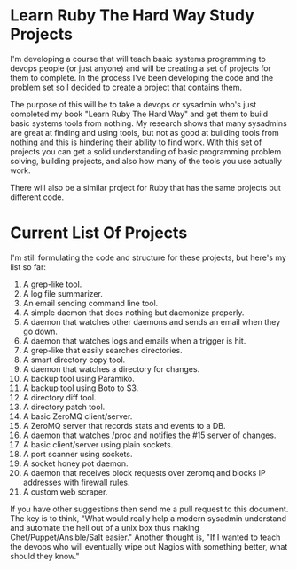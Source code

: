 Learn Ruby The Hard Way Study Projects
========================================

I'm developing a course that will teach basic systems programming to devops
people (or just anyone) and will be creating a set of projects for them to
complete.  In the process I've been developing the code and the problem set so
I decided to create a project that contains them.

The purpose of this will be to take a devops or sysadmin who's just completed
my book "Learn Ruby The Hard Way" and get them to build basic systems tools
from nothing.  My research shows that many sysadmins are great at finding and
using tools, but not as good at building tools from nothing and this is
hindering their ability to find work.  With this set of projects you can get
a solid understanding of basic programming problem solving, building projects,
and also how many of the tools you use actually work.

There will also be a similar project for Ruby that has the same projects but
different code.

Current List Of Projects
========================

I'm still formulating the code and structure for these projects, but here's
my list so far:

1. A grep-like tool.
2. A log file summarizer.
4. An email sending command line tool.
4. A simple daemon that does nothing but daemonize properly.
5. A daemon that watches other daemons and sends an email when they go down.
6. A daemon that watches logs and emails when a trigger is hit.
7. A grep-like that easily searches directories.
8. A smart directory copy tool.
9. A daemon that watches a directory for changes.
10. A backup tool using Paramiko.
11. A backup tool using Boto to S3.
12. A directory diff tool.
13. A directory patch tool.
14. A basic ZeroMQ client/server.
15. A ZeroMQ server that records stats and events to a DB.
16. A daemon that watches /proc and notifies the #15 server of changes.
17. A basic client/server using plain sockets.
18. A port scanner using sockets.
19. A socket honey pot daemon.
20. A daemon that receives block requests over zeromq and blocks IP addresses with firewall rules.
21. A custom web scraper.

If you have other suggestions then send me a pull request to this document.  The key
is to think, "What would really help a modern sysadmin understand and automate the hell
out of a unix box thus making Chef/Puppet/Ansible/Salt easier."  Another thought is,
"If I wanted to teach the devops who will eventually wipe out Nagios with something
better, what should they know."


